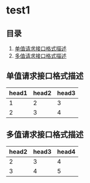 # test1
## 目录
1. [单值请求接口格式描述](#S1)
2. [多值请求接口格式描述](#S2)
## <a id="S1">单值请求接口格式描述</a>
|head1|head2|head3|
|---|---|---|
|1|2|3|
|2|3|4|
## <a id="S2">多值请求接口格式描述</a>
|head2|head3|head4|
|--|--|--|
|2|3|4|
|3|4|5|
